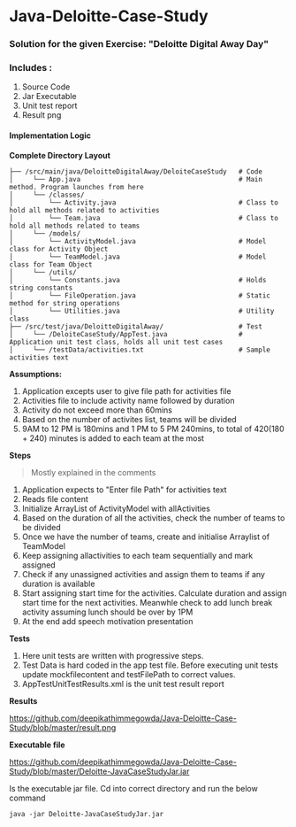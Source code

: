 # Java-Deloitte-Case-Study

### Solution for the given Exercise: "Deloitte Digital Away Day"


### Includes : 
1. Source Code
1. Jar Executable
1. Unit test report
1. Result png


#### Implementation Logic

**Complete Directory Layout**

```
├── /src/main/java/DeloitteDigitalAway/DeloiteCaseStudy   # Code
│     └── App.java                                        # Main method. Program launches from here
│     └── /classes/
│         └── Activity.java                               # Class to hold all methods related to activities
│         └── Team.java                                   # Class to hold all methods related to teams
│     └── /models/ 
│         └── ActivityModel.java                          # Model class for Activity Object
│         └── TeamModel.java                              # Model class for Team Object
│     └── /utils/ 
│         └── Constants.java                              # Holds string constants
│         └── FileOperation.java                          # Static method for string operations
│         └── Utilities.java                              # Utility class
├── /src/test/java/DeloitteDigitalAway/                   # Test
│     └── /DeloiteCaseStudy/AppTest.java                  # Application unit test class, holds all unit test cases
│     └── /testData/activities.txt                        # Sample activities text
```

**Assumptions:**

1. Application excepts user to give file path for activities file
1. Activities file to include activity name followed by duration
1. Activity do not exceed more than 60mins
1. Based on the number of activites list, teams will be divided
1. 9AM to 12 PM is 180mins and 1 PM to 5 PM 240mins, to total of 420(180 + 240) minutes is added to each team at the most


**Steps**

> Mostly explained in the comments

1. Application expects to "Enter file Path" for activities text
1. Reads file content
1. Initialize ArrayList of ActivityModel with allActivities 
1. Based on the duration of all the activities, check the number of teams to be divided
1. Once we have the number of teams, create and initialise Arraylist of TeamModel
1. Keep assigning allactivities to each team sequentially and mark assigned
1. Check if any unassigned activities and assign them to teams if any duration is available
1. Start assigning start time for the activities. Calculate duration and assign start time for the next activities. Meanwhle check to add lunch break activity assuming lunch should be over by 1PM
1. At the end add speech motivation presentation


**Tests**


1. Here unit tests are written with progressive steps.
1. Test Data is hard coded in the app test file. Before executing unit tests update mockfilecontent and testFilePath to correct values.
1. AppTestUnitTestResults.xml is the unit test result report


**Results**

https://github.com/deepikathimmegowda/Java-Deloitte-Case-Study/blob/master/result.png


**Executable file**

https://github.com/deepikathimmegowda/Java-Deloitte-Case-Study/blob/master/Deloitte-JavaCaseStudyJar.jar

Is the executable jar file. Cd into correct directory and run the below command

```java -jar Deloitte-JavaCaseStudyJar.jar```

